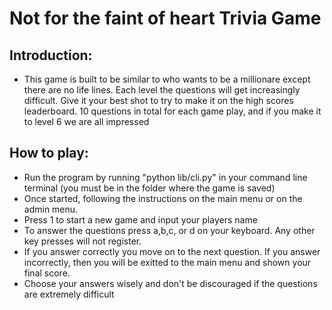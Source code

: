 # Not for the faint of heart Trivia Game


## Introduction:

- This game is built to be similar to who wants to be a millionare except there are no life lines. Each level the questions will get increasingly difficult. Give it your best shot to try to make it on the high scores leaderboard. 10 questions in total for each game play, and if you make it to level 6 we are all impressed

## How to play:

- Run the program by running "python lib/cli.py" in your command line terminal (you must be in the folder where the game is saved)
- Once started, following the instructions on the main menu or on the admin menu. 
- Press 1 to start a new game and input your players name
- To answer the questions press a,b,c, or d on your keyboard. Any other key presses will not register. 
- If you answer correctly you move on to the next question. If you answer incorrectly, then you will be exitted to the main menu and shown your final score. 
- Choose your answers wisely and don't be discouraged if the questions are extremely difficult 

